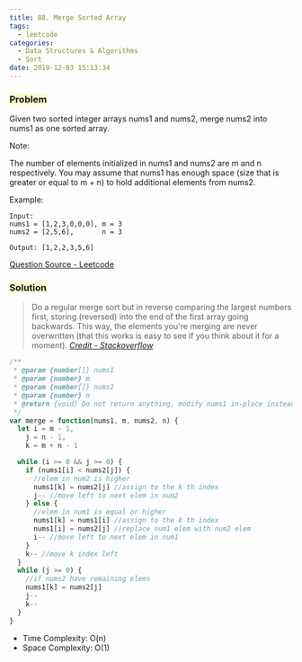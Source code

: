 ```yaml
---
title: 88. Merge Sorted Array
tags:
  - leetcode
categories:
  - Data Structures & Algorithms
  - Sort
date: 2019-12-03 15:13:34
---
```



### <span style="background-color: #FFFBCC"> Problem

Given two sorted integer arrays nums1 and nums2, merge nums2 into nums1 as one sorted array.

Note:

The number of elements initialized in nums1 and nums2 are m and n respectively.
You may assume that nums1 has enough space (size that is greater or equal to m + n) to hold additional elements from nums2.

Example:

```
Input:
nums1 = [1,2,3,0,0,0], m = 3
nums2 = [2,5,6],       n = 3

Output: [1,2,2,3,5,6]
```

<!-- more -->

[Question Source - Leetcode](https://leetcode.com/problems/merge-sorted-array/)

### <span style="background-color: #FFFBCC"> Solution

> Do a regular merge sort but in reverse comparing the largest numbers first, storing (reversed) into the end of the first array going backwards. This way, the elements you're merging are never overwritten (that this works is easy to see if you think about it for a moment).
> [_Credit - Stackoverflow_](https://stackoverflow.com/questions/4553090/in-place-merge-of-two-arrays)

```javascript
/**
 * @param {number[]} nums1
 * @param {number} m
 * @param {number[]} nums2
 * @param {number} n
 * @return {void} Do not return anything, modify nums1 in-place instead.
 */
var merge = function(nums1, m, nums2, n) {
  let i = m - 1,
    j = n - 1,
    k = m + n - 1

  while (i >= 0 && j >= 0) {
    if (nums1[i] < nums2[j]) {
      //elem in num2 is higher
      nums1[k] = nums2[j] //assign to the k th index
      j-- //move left to next elem in num2
    } else {
      //elem in num1 is equal or higher
      nums1[k] = nums1[i] //assign to the k th index
      nums1[i] = nums2[j] //replace num1 elem with num2 elem
      i-- //move left to next elem in num1
    }
    k-- //move k index left
  }
  while (j >= 0) {
    //if nums2 have remaining elems
    nums1[k] = nums2[j]
    j--
    k--
  }
}
```

- Time Complexity: O(n)
- Space Complexity: O(1)
